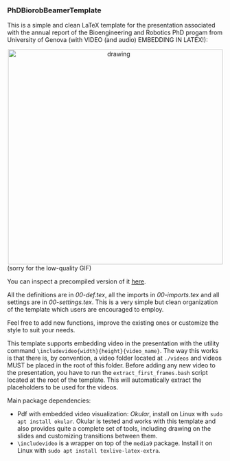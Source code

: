 ### PhDBiorobBeamerTemplate

This is a simple and clean LaTeX template for the presentation associated with the annual report of the Bioengineering and Robotics PhD progam from University of Genova (with VIDEO (and audio) EMBEDDING IN LATEX!):

<center><img src="docs/example/video_embedding.gif" alt="drawing" width="500"/> </center>
(sorry for the low-quality GIF)


You can inspect a precompiled version of it [here](https://github.com/AndrePatri/PhDBiorobBeamerTemplate/blob/main/docs/example/phd_biorob_beamer_template.pdf).

All the definitions are in *00-def.tex*, all the imports in *00-imports.tex* and all settings are in *00-settings.tex*. This is a very simple but clean organization of the template which users are encouraged to employ. 

Feel free to add new functions, improve the existing ones or customize the style to suit your needs.

This template supports embedding video in the presentation with the utility command `\includevideo{width}{height}{video_name}`. The way this works is that there is, by convention, a video folder located at `./videos` and videos MUST be placed in the root of this folder. Before adding any new video to the presentation, you have to run the `extract_first_frames.bash` script located at the root of the template. This will automatically extract the placeholders to be used for the videos.

Main package dependencies: 
- Pdf with embedded video visualization: *Okular*, install on Linux with `sudo apt install okular`. Okular is tested and works with this template and also provides quite a complete set of tools, including drawing on the slides and customizing transitions between them.
- `\includevideo` is a wrapper on top of the `media9` package. Install it on Linux with `sudo apt install texlive-latex-extra`.


